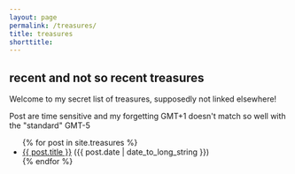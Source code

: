 ```yaml
---
layout: page
permalink: /treasures/
title: treasures
shorttitle:
---
```


<h2>recent and not so recent treasures</h2>

Welcome to my secret list of treasures, supposedly not linked elsewhere! 

Post are time sensitive and my forgetting GMT+1 doesn't match so well with the "standard" GMT-5


<ul>
{% for post in site.treasures %}
<li>
 <a href="{{ post.url }}">{{ post.title }}</a> ({{ post.date | date_to_long_string }})
</li>
{% endfor %}
</ul>

